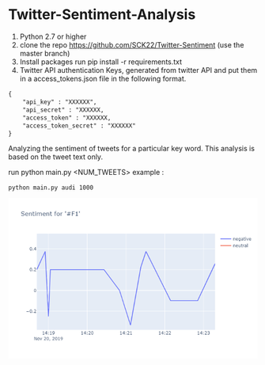 # Twitter-Sentiment-Analysis
1. Python 2.7 or higher
2. clone the repo https://github.com/SCK22/Twitter-Sentiment (use the master branch)
3. Install packages run pip install -r requirements.txt
4. Twitter API authentication Keys, generated from twitter API and put them in a access_tokens.json file in the following format.
```
{
    "api_key" : "XXXXXX",
    "api_secret" : "XXXXXX,
    "access_token" : "XXXXXX,
    "access_token_secret" : "XXXXXX"
} 
```
Analyzing the sentiment of tweets for a particular key word. This analysis is based on the tweet text only.

run python main.py <KEYWORD> <NUM_TWEETS>
example :
```
python main.py audi 1000
```

![Sample image](/img/newplot.png)
